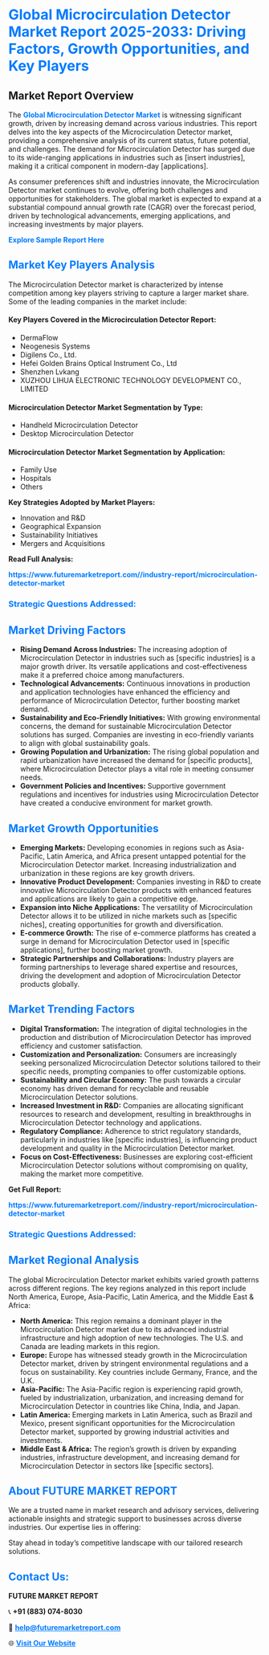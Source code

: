 <h1 style="color: #007BFF;">Global Microcirculation Detector Market Report 2025-2033: Driving Factors, Growth Opportunities, and Key Players</h1>

<section id="overview">
<h2>Market Report Overview</h2>
<p>The <a href="https://www.futuremarketreport.com//industry-report/microcirculation-detector-market" style="color: #007BFF; text-decoration: none;"><strong>Global Microcirculation Detector Market</strong></a> is witnessing significant growth, driven by increasing demand across various industries. This report delves into the key aspects of the Microcirculation Detector market, providing a comprehensive analysis of its current status, future potential, and challenges. The demand for Microcirculation Detector has surged due to its wide-ranging applications in industries such as [insert industries], making it a critical component in modern-day [applications].</p>
<p>As consumer preferences shift and industries innovate, the Microcirculation Detector market continues to evolve, offering both challenges and opportunities for stakeholders. The global market is expected to expand at a substantial compound annual growth rate (CAGR) over the forecast period, driven by technological advancements, emerging applications, and increasing investments by major players.</p>
</section>

<section id="overview">
<p><a href="https://www.futuremarketreport.com//request-sample/reportId=57920" style="color: #007BFF; text-decoration: none;"><strong>Explore Sample Report Here</strong></a></p>
</section>

<section id="key-players">
<h2 style="color: #007BFF;">Market Key Players Analysis</h2>
<p>The Microcirculation Detector market is characterized by intense competition among key players striving to capture a larger market share. Some of the leading companies in the market include:</p>
<h4>Key Players Covered in the Microcirculation Detector Report:</h4>
<ul><li>DermaFlow</li><li>Neogenesis Systems</li><li>Digilens Co., Ltd.</li><li>Hefei Golden Brains Optical Instrument Co., Ltd</li><li>Shenzhen Lvkang</li><li>XUZHOU LIHUA ELECTRONIC TECHNOLOGY DEVELOPMENT CO., LIMITED</li></ul>
<h4>Microcirculation Detector Market Segmentation by Type:</h4>
<ul><li>Handheld Microcirculation Detector</li><li>Desktop Microcirculation Detector</li></ul>

<h4>Microcirculation Detector Market Segmentation by Application:</h4>
<ul><li>Family Use</li><li>Hospitals</li><li>Others</li></ul>
<p><strong>Key Strategies Adopted by Market Players:</strong></p>
<ul>
<li>Innovation and R&D</li>
<li>Geographical Expansion</li>
<li>Sustainability Initiatives</li>
<li>Mergers and Acquisitions</li>
</ul>
</section>

<section>
<p><strong>Read Full Analysis: </strong></p><a href="https://www.futuremarketreport.com//industry-report/microcirculation-detector-market" style="color: #007BFF; text-decoration: none;"><strong>https://www.futuremarketreport.com//industry-report/microcirculation-detector-market</strong></a>
<h3 style="color: #007BFF;">Strategic Questions Addressed:</h3>
</section>

<section id="driving-factors">
<h2 style="color: #007BFF;">Market Driving Factors</h2>
<ul>
<li><strong>Rising Demand Across Industries:</strong> The increasing adoption of Microcirculation Detector in industries such as [specific industries] is a major growth driver. Its versatile applications and cost-effectiveness make it a preferred choice among manufacturers.</li>
<li><strong>Technological Advancements:</strong> Continuous innovations in production and application technologies have enhanced the efficiency and performance of Microcirculation Detector, further boosting market demand.</li>
<li><strong>Sustainability and Eco-Friendly Initiatives:</strong> With growing environmental concerns, the demand for sustainable Microcirculation Detector solutions has surged. Companies are investing in eco-friendly variants to align with global sustainability goals.</li>
<li><strong>Growing Population and Urbanization:</strong> The rising global population and rapid urbanization have increased the demand for [specific products], where Microcirculation Detector plays a vital role in meeting consumer needs.</li>
<li><strong>Government Policies and Incentives:</strong> Supportive government regulations and incentives for industries using Microcirculation Detector have created a conducive environment for market growth.</li>
</ul>
</section>

<section id="growth-opportunities">
<h2 style="color: #007BFF;">Market Growth Opportunities</h2>
<ul>
<li><strong>Emerging Markets:</strong> Developing economies in regions such as Asia-Pacific, Latin America, and Africa present untapped potential for the Microcirculation Detector market. Increasing industrialization and urbanization in these regions are key growth drivers.</li>
<li><strong>Innovative Product Development:</strong> Companies investing in R&D to create innovative Microcirculation Detector products with enhanced features and applications are likely to gain a competitive edge.</li>
<li><strong>Expansion into Niche Applications:</strong> The versatility of Microcirculation Detector allows it to be utilized in niche markets such as [specific niches], creating opportunities for growth and diversification.</li>
<li><strong>E-commerce Growth:</strong> The rise of e-commerce platforms has created a surge in demand for Microcirculation Detector used in [specific applications], further boosting market growth.</li>
<li><strong>Strategic Partnerships and Collaborations:</strong> Industry players are forming partnerships to leverage shared expertise and resources, driving the development and adoption of Microcirculation Detector products globally.</li>
</ul>
</section>

<section id="trending-factors">
<h2 style="color: #007BFF;">Market Trending Factors</h2>
<ul>
<li><strong>Digital Transformation:</strong> The integration of digital technologies in the production and distribution of Microcirculation Detector has improved efficiency and customer satisfaction.</li>
<li><strong>Customization and Personalization:</strong> Consumers are increasingly seeking personalized Microcirculation Detector solutions tailored to their specific needs, prompting companies to offer customizable options.</li>
<li><strong>Sustainability and Circular Economy:</strong> The push towards a circular economy has driven demand for recyclable and reusable Microcirculation Detector solutions.</li>
<li><strong>Increased Investment in R&D:</strong> Companies are allocating significant resources to research and development, resulting in breakthroughs in Microcirculation Detector technology and applications.</li>
<li><strong>Regulatory Compliance:</strong> Adherence to strict regulatory standards, particularly in industries like [specific industries], is influencing product development and quality in the Microcirculation Detector market.</li>
<li><strong>Focus on Cost-Effectiveness:</strong> Businesses are exploring cost-efficient Microcirculation Detector solutions without compromising on quality, making the market more competitive.</li>
</ul>
</section>

<section>
<p><strong>Get Full Report: </strong></p><a href="https://www.futuremarketreport.com//industry-report/microcirculation-detector-market" style="color: #007BFF; text-decoration: none;"><strong>https://www.futuremarketreport.com//industry-report/microcirculation-detector-market</strong></a>
<h3 style="color: #007BFF;">Strategic Questions Addressed:</h3>
</section>


<section id="regional-analysis">
<h2 style="color: #007BFF;">Market Regional Analysis</h2>
<p>The global Microcirculation Detector market exhibits varied growth patterns across different regions. The key regions analyzed in this report include North America, Europe, Asia-Pacific, Latin America, and the Middle East & Africa:</p>
<ul>
<li><strong>North America:</strong> This region remains a dominant player in the Microcirculation Detector market due to its advanced industrial infrastructure and high adoption of new technologies. The U.S. and Canada are leading markets in this region.</li>
<li><strong>Europe:</strong> Europe has witnessed steady growth in the Microcirculation Detector market, driven by stringent environmental regulations and a focus on sustainability. Key countries include Germany, France, and the U.K.</li>
<li><strong>Asia-Pacific:</strong> The Asia-Pacific region is experiencing rapid growth, fueled by industrialization, urbanization, and increasing demand for Microcirculation Detector in countries like China, India, and Japan.</li>
<li><strong>Latin America:</strong> Emerging markets in Latin America, such as Brazil and Mexico, present significant opportunities for the Microcirculation Detector market, supported by growing industrial activities and investments.</li>
<li><strong>Middle East & Africa:</strong> The region’s growth is driven by expanding industries, infrastructure development, and increasing demand for Microcirculation Detector in sectors like [specific sectors].</li>
</ul>
</section>

<footer>
<h2 style="color: #007BFF;">About FUTURE MARKET REPORT</h2>
<p>We are a trusted name in market research and advisory services, delivering actionable insights and strategic support to businesses across diverse industries. Our expertise lies in offering:</p>

<p>Stay ahead in today’s competitive landscape with our tailored research solutions.</p>

<h2 style="color: #007BFF;">Contact Us:</h2>
<p><strong>FUTURE MARKET REPORT</strong></p>
<p>📞 <strong>+91 (883) 074-8030</strong></p>
<p>📧 <strong><a href="mailto:help@futuremarketreport.com" style="color: #007BFF;">help@futuremarketreport.com</a></strong></p>
<p>🌐 <strong><a href="https://www.futuremarketreport.com/" style="color: #007BFF;">Visit Our Website</a></strong></p>
</footer>